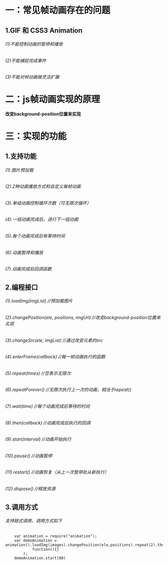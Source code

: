 # 一：常见帧动画存在的问题

## 1.GIF 和 CSS3 Animation
###### (1)不能控制动画的暂停和播放
###### (2)不能捕捉完成事件
###### (3)不能对帧动画做灵活扩展

# 二：js帧动画实现的原理
**改变background-position位置来实现**

# 三：实现的功能

## 1.支持功能
###### (1).图片预加载
###### (2).2种动画播放方式和自定义每帧动画
###### (3).单组动画控制循环次数（可无限次循环）
###### (4).一组动画完成后，进行下一组动画
###### (5).每个动画完成后有等待时间
###### (6).动画暂停和播放
###### (7).动画完成后回调函数

## 2.编程接口
###### (1).loadImg(imgList) //预加载图片
###### (2).changePosition(ele, positions, imgUrl) //改变background-position位置来实现
###### (3).changeSrc(ele, imgList) //通过改变元素的src
###### (4).enterFrame(callback) //每一帧动画执行的函数
###### (5).repeat(times) //空表示无限次
###### (6).repeatForever() //无限次执行上一次的动画，相当于repeat()
###### (7).wait(time) //每个动画完成后等待的时间
###### (8).then(callback) //动画完成后执行的回调
###### (9).start(interval) //动画开始执行
###### (10).pause() //动画暂停
###### (11).restart() //动画恢复（从上一次暂停处从新执行）
###### (12).dispose() //释放资源

## 3.调用方式
###### 支持链式调用，调用方式如下
```
    var animation = require("animation");
    var demoAnimation = animation().loadImg(images).changePosition(ele,positions).repeat(2).then(
            function(){}
        );
    demoAnimation.start(80)
```

